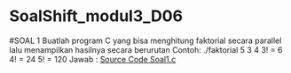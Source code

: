 # SoalShift_modul3_D06

#SOAL 1
Buatlah program C yang bisa menghitung faktorial secara parallel lalu menampilkan hasilnya secara berurutan
Contoh:
    ./faktorial 5 3 4
    3! = 6
    4! = 24
    5! = 120
Jawab :
[Source Code Soal1.c](Soal1/soal1prak.c)


